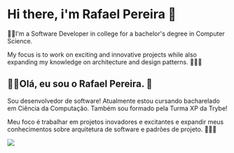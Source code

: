 # Hi there, i'm Rafael Pereira 👋

👨‍💻I'm a Software Developer in college for a bachelor's degree in Computer Science.<br>

My focus is to work on exciting and innovative projects while also expanding my knowledge on architecture and design patterns. 👷🏼‍♂️


## 👨‍💻Olá, eu sou o Rafael Pereira. 👋<br>

Sou desenvolvedor de software! Atualmente estou cursando bacharelado em Ciência da Computação.
Também sou formado pela Turma XP da Trybe!

Meu foco é trabalhar em projetos inovadores e excitantes e expandir meus conhecimentos sobre arquitetura de software e padrões de projeto. 👷🏼‍♂️


![](https://hit.yhype.me/github/profile?user_id=84300977)
